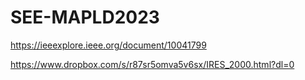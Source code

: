 # SEE-MAPLD2023
https://ieeexplore.ieee.org/document/10041799

https://www.dropbox.com/s/r87sr5omva5v6sx/IRES_2000.html?dl=0
